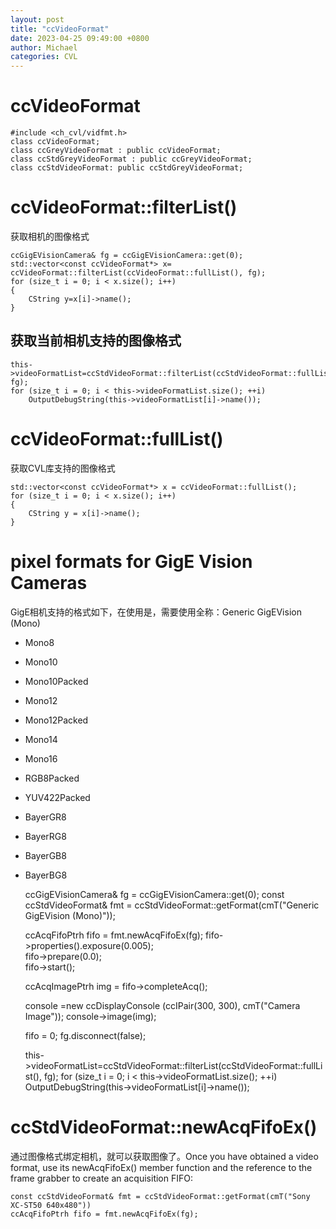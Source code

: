 ```yaml
---
layout: post
title: "ccVideoFormat"
date: 2023-04-25 09:49:00 +0800
author: Michael
categories: CVL
---
```


# ccVideoFormat
    #include <ch_cvl/vidfmt.h>
    class ccVideoFormat;
    class ccGreyVideoFormat : public ccVideoFormat;
    class ccStdGreyVideoFormat : public ccGreyVideoFormat;
    class ccStdVideoFormat: public ccStdGreyVideoFormat;

# ccVideoFormat::filterList()
获取相机的图像格式

	ccGigEVisionCamera& fg = ccGigEVisionCamera::get(0);
	std::vector<const ccVideoFormat*> x= ccVideoFormat::filterList(ccVideoFormat::fullList(), fg);
	for (size_t i = 0; i < x.size(); i++)
	{
		CString y=x[i]->name();
	}

## 获取当前相机支持的图像格式
	this->videoFormatList=ccStdVideoFormat::filterList(ccStdVideoFormat::fullList(), fg);
	for (size_t i = 0; i < this->videoFormatList.size(); ++i)
		OutputDebugString(this->videoFormatList[i]->name());

# ccVideoFormat::fullList()
获取CVL库支持的图像格式

	std::vector<const ccVideoFormat*> x = ccVideoFormat::fullList();
	for (size_t i = 0; i < x.size(); i++)
	{
		CString y = x[i]->name();
	}

# pixel formats for GigE Vision Cameras
GigE相机支持的格式如下，在使用是，需要使用全称：Generic GigEVision (Mono)

- Mono8
- Mono10
- Mono10Packed
- Mono12
- Mono12Packed
- Mono14
- Mono16
- RGB8Packed
- YUV422Packed
- BayerGR8
- BayerRG8
- BayerGB8
- BayerBG8

	ccGigEVisionCamera& fg = ccGigEVisionCamera::get(0);
	const ccStdVideoFormat& fmt = ccStdVideoFormat::getFormat(cmT("Generic GigEVision (Mono)"));

	ccAcqFifoPtrh fifo = fmt.newAcqFifoEx(fg);
	fifo->properties().exposure(0.005);  
	fifo->prepare(0.0);                  
	fifo->start();

	ccAcqImagePtrh img = fifo->completeAcq();

	console =new ccDisplayConsole (ccIPair(300, 300), cmT("Camera Image"));
	console->image(img);

	fifo = 0;
	fg.disconnect(false);


	this->videoFormatList=ccStdVideoFormat::filterList(ccStdVideoFormat::fullList(), fg);
	for (size_t i = 0; i < this->videoFormatList.size(); ++i)
		OutputDebugString(this->videoFormatList[i]->name());

# ccStdVideoFormat::newAcqFifoEx()
通过图像格式绑定相机，就可以获取图像了。Once you have obtained a video format, use its newAcqFifoEx() member function and the reference to the frame grabber to create an acquisition FIFO:

    const ccStdVideoFormat& fmt = ccStdVideoFormat::getFormat(cmT("Sony XC-ST50 640x480"))
    ccAcqFifoPtrh fifo = fmt.newAcqFifoEx(fg);